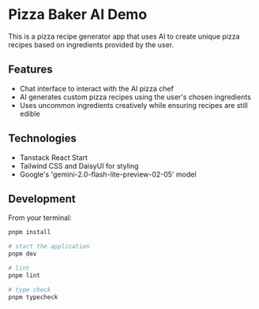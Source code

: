 # Pizza Baker AI Demo

This is a pizza recipe generator app that uses AI to create unique pizza recipes based on ingredients provided by the user. 

## Features

- Chat interface to interact with the AI pizza chef
- AI generates custom pizza recipes using the user's chosen ingredients
- Uses uncommon ingredients creatively while ensuring recipes are still edible

## Technologies

- Tanstack React Start
- Tailwind CSS and DaisyUI for styling
- Google's 'gemini-2.0-flash-lite-preview-02-05' model

## Development

From your terminal:

```sh
pnpm install

# start the application
pnpm dev

# lint
pnpm lint

# type check
pnpm typecheck
```
